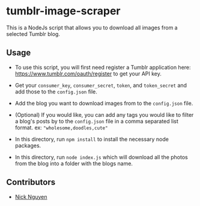 # tumblr-image-scraper

This is a NodeJs script that allows you to download all images from a selected Tumblr blog.

## Usage

- To use this script, you will first need register a Tumblr application here: https://www.tumblr.com/oauth/register to get your API key.

- Get your `consumer_key`, `consumer_secret`, `token`, and `token_secret` and add those to the `config.json` file.

- Add the blog you want to download images from to the `config.json` file.

- (Optional) If you would like, you can add any tags you would like to filter a blog's posts by to the `config.json` file in a comma separated list format. ex: `"wholesome,doodles,cute"`
 
- In this directory, run `npm install` to install the necessary node packages.

- In this directory, run `node index.js` which will download all the photos from the blog into a folder with the blogs name.

## Contributors 

 - [Nick Nguyen](https://github.com/nguyennick197)
